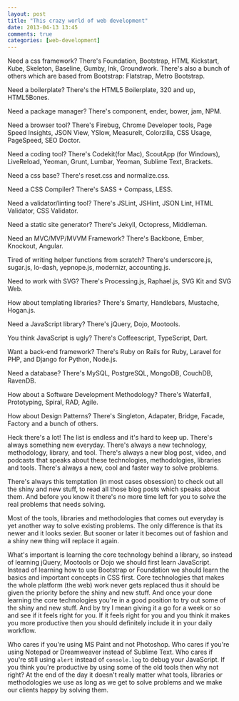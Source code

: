 ```yaml
---
layout: post
title: "This crazy world of web development"
date: 2013-04-13 13:45
comments: true
categories: [web-development]
---
```


Need a css framework? There's Foundation, Bootstrap, HTML Kickstart, Kube, Skeleton, Baseline, Gumby, Ink, Groundwork. 
There's also a bunch of others which are based from Bootstrap: Flatstrap, Metro Bootstrap.

Need a boilerplate? There's the HTML5 Boilerplate, 320 and up, HTML5Bones.

Need a package manager? There's component, ender, bower, jam, NPM.

Need a browser tool? There's Firebug, Chrome Developer tools, Page Speed Insights, JSON View, YSlow, MeasureIt, Colorzilla, CSS Usage, PageSpeed, SEO Doctor.

Need a coding tool? There's Codekit(for Mac), ScoutApp (for Windows), LiveReload, Yeoman, Grunt, Lumbar, Yeoman, Sublime Text, Brackets.

Need a css base? There's reset.css and normalize.css.

Need a CSS Compiler? There's SASS + Compass, LESS.

Need a validator/linting tool? There's JSLint, JSHint, JSON Lint, HTML Validator, CSS Validator.

Need a static site generator? There's Jekyll, Octopress, Middleman.

Need an MVC/MVP/MVVM Framework? There's Backbone, Ember, Knockout, Angular.

Tired of writing helper functions from scratch? There's underscore.js, sugar.js, lo-dash, yepnope.js, modernizr, accounting.js.

Need to work with SVG? There's Processing.js, Raphael.js, SVG Kit and SVG Web. 

How about templating libraries? There's Smarty, Handlebars, Mustache, Hogan.js.

Need a JavaScript library? There's jQuery, Dojo, Mootools.

You think JavaScript is ugly? There's Coffeescript, TypeScript, Dart.

Want a back-end framework? There's Ruby on Rails for Ruby, Laravel for PHP, and Django for Python, Node.js.

Need a database? There's MySQL, PostgreSQL, MongoDB, CouchDB, RavenDB.

How about a Software Development Methodology? There's Waterfall, Prototyping, Spiral, RAD, Agile.

How about Design Patterns? There's Singleton, Adapater, Bridge, Facade, Factory and a bunch of others.  

Heck there's a lot! The list is endless and it's hard to keep up. 
There's always something new everyday. 
There's always a new technology, methodology, library, and tool.
There's always a new blog post, video, and podcasts that speaks about these technologies, methodologies, libraries and tools.
There's always a new, cool and faster way to solve problems.

There's always this temptation (in most cases obsession) to check out all the shiny and new stuff, to read all those blog posts which speaks about them.
And before you know it there's no more time left for you to solve the real problems that needs solving.

Most of the tools, libraries and methodologies that comes out everyday is yet another way to solve existing problems.
The only difference is that its newer and it looks sexier. But sooner or later it becomes out of fashion and a shiny new thing will replace it again. 

What's important is learning the core technology behind a library, so instead of learning jQuery, Mootools or Dojo we should first learn JavaScript. Instead of learning how to use Bootstrap or Foundation we should learn the basics and important concepts in CSS first. Core technologies that makes the whole platform (the web) work  never gets replaced thus it should be given the priority before the shiny and new stuff. And once your done learning the core technologies you're in a good position to try out some of the shiny and new stuff. And by try I mean giving it a go for a week or so and see if it feels right for you. If it feels right for you and you think it makes you more productive then you should definitely include it in your daily workflow.

Who cares if you're using MS Paint and not Photoshop. Who cares if you're using Notepad or Dreamweaver instead of Sublime Text. Who cares if you're still using `alert` instead of `console.log` to debug your JavaScript. If you think you're productive by using some of the old tools then why not right? At the end of the day it doesn't really matter what tools, libraries or methodologies we use as long as we get to solve problems and we make our clients happy by solving them.







